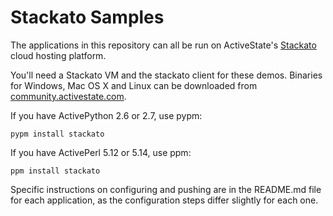 Stackato Samples
================

The applications in this repository can all be run on ActiveState's
[Stackato](http://activestate.com/cloud) cloud hosting platform.

You'll need a Stackato VM and the stackato client for these
demos. Binaries for Windows, Mac OS X and Linux can be downloaded from
[community.activestate.com](http://community.activestate.com/stackato/download).

If you have ActivePython 2.6 or 2.7, use pypm:

    pypm install stackato
  
If you have ActivePerl 5.12 or 5.14, use ppm:

    ppm install stackato
  
Specific instructions on configuring and pushing are in the README.md
file for each application, as the configuration steps differ slightly
for each one.
